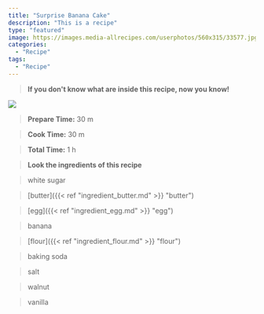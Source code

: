 ```yaml
---
title: "Surprise Banana Cake"
description: "This is a recipe"
type: "featured"
image: https://images.media-allrecipes.com/userphotos/560x315/33577.jpg
categories: 
  - "Recipe"
tags: 
  - "Recipe"
---
```



>**If you don't know what are inside this recipe, now you know!**

![](../images/Recipes-Banner.jpg)
> **Prepare Time:** 30 m


> **Cook Time:** 30 m


> **Total Time:** 1 h

> **Look the ingredients of this recipe**

> white sugar

> [butter]({{< ref "ingredient_butter.md" >}} "butter")

> [egg]({{< ref "ingredient_egg.md" >}} "egg")

> banana

> [flour]({{< ref "ingredient_flour.md" >}} "flour")

> baking soda

> salt

> walnut

> vanilla


